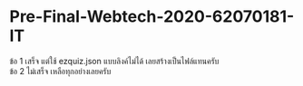 # Pre-Final-Webtech-2020-62070181-IT
ข้อ 1 เสร็จ แต่ใช้ ezquiz.json แบบลิงค์ไม่ได้ เลยสร้างเป็นไฟล์แทนครับ                                                                                                                         
ข้อ 2 ไม่เสร็จ เหลือทุกอย่างเลยครับ
